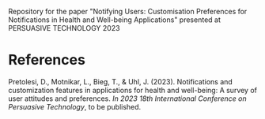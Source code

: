 Repository for the paper "Notifying Users: Customisation Preferences for Notifications in Health and Well-being Applications" presented at PERSUASIVE TECHNOLOGY 2023

# References

Pretolesi, D., Motnikar, L., Bieg, T., & Uhl, J. (2023). Notifications and customization features in applications for health and well-being: A survey of user attitudes and preferences. *In 2023 18th International Conference on Persuasive Technology*, to be published.

